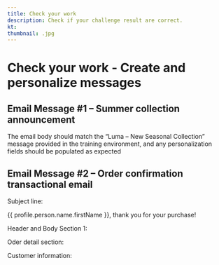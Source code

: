 ```yaml
---
title: Check your work
description: Check if your challenge result are correct.
kt: 
thumbnail: .jpg
---
```


# Check your work - Create and personalize messages

## Email Message #1 – Summer collection announcement

The email body should match the “Luma – New Seasonal Collection” message provided in the training environment, and any personalization fields should be populated as expected

## Email Message #2 – Order confirmation transactional email 

Subject line:

{{ profile.person.name.firstName }}, thank you for your purchase!

Header and Body Section 1:

Oder detail section:  


Customer information:
